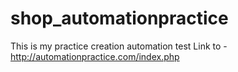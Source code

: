 # shop_automationpractice
This is my practice creation automation test
Link to - http://automationpractice.com/index.php
